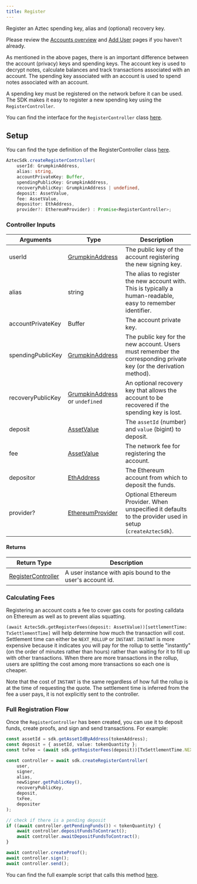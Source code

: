 ```yaml
---
title: Register
---
```


Register an Aztec spending key, alias and (optional) recovery key.

Please review the [Accounts overview](/basics/accounts) and [Add User](add-account) pages if you haven't already.

As mentioned in the above pages, there is an important difference between the account (privacy) keys and spending keys. The account key is used to decrypt notes, calculate balances and track transactions associated with an account. The spending key associated with an account is used to spend notes associated with an account.

A spending key must be registered on the network before it can be used. The SDK makes it easy to register a new spending key using the `RegisterController`.

You can find the interface for the `RegisterController` class [here](types#register-controller).

## Setup

You can find the type definition of the RegisterController class [here](types#register-controller).

```ts
AztecSdk.createRegisterController(
    userId: GrumpkinAddress, 
    alias: string, 
    accountPrivateKey: Buffer, 
    spendingPublicKey: GrumpkinAddress, 
    recoveryPublicKey: GrumpkinAddress | undefined, 
    deposit: AssetValue, 
    fee: AssetValue, 
    depositor: EthAddress, 
    provider?: EthereumProvider) : Promise<RegisterController>;
```

### Controller Inputs

| Arguments | Type | Description |
| --------- | ---- | ----------- |
| userId | [GrumpkinAddress](types#grumpkin-address) | The public key of the account registering the new signing key. |
| alias | string | The alias to register the new account with. This is typically a human-readable, easy to remember identifier. |
| accountPrivateKey | Buffer | The account private key. |
| spendingPublicKey | [GrumpkinAddress](types#grumpkin-address) | The public key for the new account. Users must remember the corresponding private key (or the derivation method). |
| recoveryPublicKey | [GrumpkinAddress](types#grumpkin-address) or `undefined` | An optional recovery key that allows the account to be recovered if the spending key is lost. |
| deposit | [AssetValue](types#asset-value) | The `assetId` (number) and `value` (bigint) to deposit. |
| fee | [AssetValue](types#asset-value) | The network fee for registering the account. |
| depositor | [EthAddress](types#eth-address) | The Ethereum account from which to deposit the funds. |
| provider? | [EthereumProvider](types#ethereum-provider) | Optional Ethereum Provider. When unspecified it defaults to the provider used in setup (`createAztecSdk`). |

#### Returns

| Return Type | Description |
| --------- | ----------- |
| [RegisterController](types#register-controller) | A user instance with apis bound to the user's account id. |

### Calculating Fees

Registering an account costs a fee to cover gas costs for posting calldata on Ethereum as well as to prevent alias squatting.

`(await AztecSdk.getRegisterFees(deposit: AssetValue))[settlementTime: TxSettlementTime]` will help determine how much the transaction will cost. Settlement time can either be `NEXT_ROLLUP` or `INSTANT`. `INSTANT` is more expensive because it indicates you will pay for the rollup to settle "instantly" (on the order of minutes rather than hours) rather than waiting for it to fill up with other transactions. When there are more transactions in the rollup, users are splitting the cost among more transactions so each one is cheaper.

Note that the cost of `INSTANT` is the same regardless of how full the rollup is at the time of requesting the quote. The settlement time is inferred from the fee a user pays, it is not explicitly sent to the controller.

### Full Registration Flow

Once the `RegisterController` has been created, you can use it to deposit funds, create proofs, and sign and send transactions. For example:

```ts
const assetId = sdk.getAssetIdByAddress(tokenAddress);
const deposit = { assetId, value: tokenQuantity };
const txFee = (await sdk.getRegisterFees(deposit))[TxSettlementTime.NEXT_ROLLUP];

const controller = await sdk.createRegisterController(
    user,
    signer,
    alias,
    newSigner.getPublicKey(),
    recoveryPublicKey,
    deposit,
    txFee,
    depositer
);

// check if there is a pending deposit
if ((await controller.getPendingFunds()) < tokenQuantity) {
    await controller.depositFundsToContract();
    await controller.awaitDepositFundsToContract();
}

await controller.createProof();
await controller.sign();
await controller.send();
```

You can find the full example script that calls this method [here](https://github.com/critesjosh/aztec-sdk-starter/blob/mainnet-fork/src/latest/registerAccount.ts).
